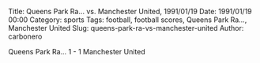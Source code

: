 Title: Queens Park Ra… vs. Manchester United, 1991/01/19
Date: 1991/01/19 00:00
Category: sports
Tags: football, football scores, Queens Park Ra…, Manchester United
Slug: queens-park-ra-vs-manchester-united
Author: carbonero


Queens Park Ra… 1 - 1 Manchester United
